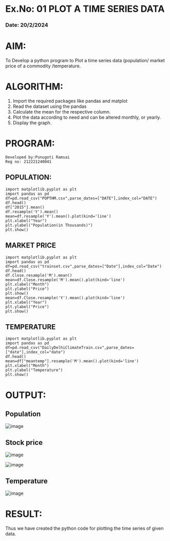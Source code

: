 # Ex.No: 01 PLOT A TIME SERIES DATA
###  Date: 20/2/2024

# AIM:
To Develop a python program to Plot a time series data (population/ market price of a commodity
/temperature.
# ALGORITHM:
1. Import the required packages like pandas and matplot
2. Read the dataset using the pandas
3. Calculate the mean for the respective column.
4. Plot the data according to need and can be altered monthly, or yearly.
5. Display the graph.
# PROGRAM:
```
Developed by:Punugoti Ramsai
Reg no: 212221240041

```

## POPULATION:
```
import matplotlib.pyplot as plt
import pandas as pd
df=pd.read_csv("POPTHM.csv",parse_dates=["DATE"],index_col="DATE")
df.head()
df["2015"].mean()
df.resample('Y').mean()
mean=df.resample('Y').mean().plot(kind='line')
plt.xlabel("Year")
plt.ylabel("Population(in Thousands)")
plt.show()
```
## MARKET PRICE
```
import matplotlib.pyplot as plt
import pandas as pd
df=pd.read_csv("trainset.csv",parse_dates=["Date"],index_col="Date")
df.head()
df.Close.resample('M').mean()
mean=df.Close.resample('M').mean().plot(kind='line')
plt.xlabel("Month")
plt.ylabel("Price")
plt.show()
mean=df.Close.resample('Y').mean().plot(kind='line')
plt.xlabel("Year")
plt.ylabel("Price")
plt.show()
```
## TEMPERATURE
```
import matplotlib.pyplot as plt
import pandas as pd
df=pd.read_csv("DailyDelhiClimateTrain.csv",parse_dates=["date"],index_col="date")
df.head()
mean=df["meantemp"].resample('M').mean().plot(kind='line')
plt.xlabel("Month")
plt.ylabel("Temperature")
plt.show()
```








# OUTPUT:
## Population
![image](https://github.com/Vivekreddy8360/TSA_EXP1/assets/94525701/2637f26d-1aa9-408a-ba5b-0c26a21f4ac9)

## Stock price
![image](https://github.com/Vivekreddy8360/TSA_EXP1/assets/94525701/0aac82a4-e928-4739-8d89-469c0167340a)

![image](https://github.com/Vivekreddy8360/TSA_EXP1/assets/94525701/4447b6d7-bdd1-4763-b93f-664d78d199d4)

## Temperature
![image](https://github.com/Vivekreddy8360/TSA_EXP1/assets/94525701/743bc474-2ace-4710-a5d6-dc6e8dad7c8c)


# RESULT:
Thus we have created the python code for plotting the time series of given data.
